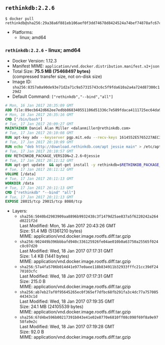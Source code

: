 ## `rethinkdb:2.2.6`

```console
$ docker pull rethinkdb@sha256:29a38a6f881eb106aef0f3dd74678d8424524a74bef74878afc67ccf977ceb8d
```

-	Platforms:
	-	linux; amd64

### `rethinkdb:2.2.6` - linux; amd64

-	Docker Version: 1.12.3
-	Manifest MIME: `application/vnd.docker.distribution.manifest.v2+json`
-	Total Size: **75.5 MB (75468497 bytes)**  
	(compressed transfer size, not on-disk size)
-	Image ID: `sha256:8357a0a90de93e71d2a71c9a57315743c6c5f9fda610a2a4a724d87300c129d2`
-	Default Command: `["rethinkdb","--bind","all"]`

```dockerfile
# Mon, 16 Jan 2017 20:35:09 GMT
ADD file:89ecb642d662ee7edbb868340551106d51336c7e589fdaca4111725ec64da957 in / 
# Mon, 16 Jan 2017 20:35:16 GMT
CMD ["/bin/bash"]
# Tue, 17 Jan 2017 20:09:27 GMT
MAINTAINER Daniel Alan Miller <dalanmiller@rethinkdb.com>
# Tue, 17 Jan 2017 20:10:08 GMT
RUN apt-key adv --keyserver pgp.mit.edu --recv-keys 1614552E5765227AEC39EFCFA7E00EF33A8F2399
# Tue, 17 Jan 2017 20:10:09 GMT
RUN echo "deb http://download.rethinkdb.com/apt jessie main" > /etc/apt/sources.list.d/rethinkdb.list
# Tue, 17 Jan 2017 20:10:57 GMT
ENV RETHINKDB_PACKAGE_VERSION=2.2.6~0jessie
# Tue, 17 Jan 2017 20:11:12 GMT
RUN apt-get update 	&& apt-get install -y rethinkdb=$RETHINKDB_PACKAGE_VERSION 	&& rm -rf /var/lib/apt/lists/*
# Tue, 17 Jan 2017 20:11:12 GMT
VOLUME [/data]
# Tue, 17 Jan 2017 20:11:13 GMT
WORKDIR /data
# Tue, 17 Jan 2017 20:11:13 GMT
CMD ["rethinkdb" "--bind" "all"]
# Tue, 17 Jan 2017 20:11:13 GMT
EXPOSE 28015/tcp 29015/tcp 8080/tcp
```

-	Layers:
	-	`sha256:5040bd2983909aa8896b9932438c3f1479d25ae837a5f6220242a264d0221f2d`  
		Last Modified: Mon, 16 Jan 2017 20:43:26 GMT  
		Size: 51.4 MB (51361210 bytes)  
		MIME: application/vnd.docker.image.rootfs.diff.tar.gzip
	-	`sha256:902449b396bbbafd940c336125926fe04ae010b0a63750a25565f024c8c07d20`  
		Last Modified: Wed, 18 Jan 2017 07:17:31 GMT  
		Size: 1.4 KB (1441 bytes)  
		MIME: application/vnd.docker.image.rootfs.diff.tar.gzip
	-	`sha256:57a4fa5706b014d41e977e0aee118b834911b32933fffc21cc39df2470103cfc`  
		Last Modified: Wed, 18 Jan 2017 07:17:31 GMT  
		Size: 215.0 B  
		MIME: application/vnd.docker.image.rootfs.diff.tar.gzip
	-	`sha256:ab7eb27af0f95645265ec0f365ef7dfbc68fb291fa3c4dc77a75700544343c1d`  
		Last Modified: Wed, 18 Jan 2017 07:19:35 GMT  
		Size: 24.1 MB (24105539 bytes)  
		MIME: application/vnd.docker.image.rootfs.diff.tar.gzip
	-	`sha256:67d4be596b00217391b043e41e02e8770e6810ff08c098f69f8a9e9758fa9e2c`  
		Last Modified: Wed, 18 Jan 2017 07:19:28 GMT  
		Size: 92.0 B  
		MIME: application/vnd.docker.image.rootfs.diff.tar.gzip
